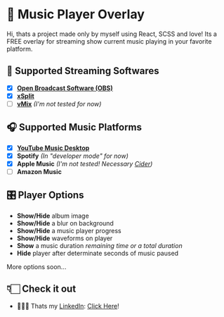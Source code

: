 # 🎵 Music Player Overlay
Hi, thats a project made only by myself using React, SCSS and love!
Its a FREE overlay for streaming show current music playing in your favorite platform.

## 🎥 Supported Streaming Softwares
- [x] **[Open Broadcast Software (OBS)](https://obsproject.com/)**
- [x] **[xSplit](https://www.xsplit.com/)**
- [ ] **[vMix](https://www.vmix.com/)** *(I'm not tested for now)*

## 🎧 Supported Music Platforms
- [x] **[YouTube Music Desktop](https://ytmdesktop.app/)**
- [x] **Spotify** *(In "developer mode" for now)*
- [x] **Apple Music** *(I'm not tested! Necessary [Cider](https://cider.sh/))*
- [ ] **Amazon Music**

## 🎛️ Player Options
- **Show/Hide** album image
- **Show/Hide** a blur on background
- **Show/Hide** a music player progress
- **Show/Hide** waveforms on player
- **Show** a music duration *remaining time or a total duration*
- **Hide** player after determinate seconds of music paused

More options soon...

## 👇🏻 Check it out
- 🧑🏻‍💼 Thats my [LinkedIn](https://www.linkedin.com/in/clovis-junior-/): [Click Here](https://www.linkedin.com/in/clovis-junior-/)!
